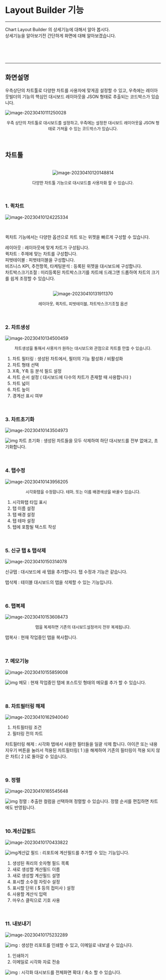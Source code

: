 # Layout Builder 기능

---

Chart Layout Builder 의 상세기능에 대해서 알아 봅시다.
<br>상세기능을 알아보기전 간단하게 화면에 대해 알아보겠습니다.

<br><br><br>

---

## 화면설명

우측상단의 차트툴로 다양한 차트를 사용자에 맞게끔 설정할 수 있고, 우측에는 레이아웃빌더의 기능의 핵심인 대시보드 레이아웃을 JSON 형태로 추출되는 코드박스가 있습니다.

![image-20230410111250028](images/file2/image-20230410111250028.png)

<p align="center"><font size="2m">우측 상단의 차트툴로 대시보드를 설정하고, 우측에는 설정한 대시보드 레이아웃을 JSON 형태로 가져올 수 있는 코드박스가 있습니다.</font></p>

<br>







## 차트툴

<br>

<center><img src="images/file2/image-20230410120148814.png" alt="image-20230410120148814"  /></center>

<p align="center"><font size="2m">다양한 차트툴 기능으로 대시보드를 사용자화 할 수 있습니다.</font></p>

<br>

### 1. 퀵차트

![image-20230410124225334](images/file2/image-20230410124225334.png)

<br>

퀵차트 기능에서는 다양한 옵션으로 차트 또는 위젯을 빠르게 구성할 수 있습니다.

 레이아웃 : 레이아웃에 맞게 차트가 구성됩니다.<br> 퀵차트  : 주제에 맞는 차트를 구성합니다.<br>
 피벗테이블 : 피벗테이블을 구성합니다.<br>
 비즈니스 KPI, 추천항목, 타케팅분석 : 등록된 위젯을 대시보드에 구성합니다.<br>
 차트박스크기조절 : 미리등록된 차트박스크기를 차트에 드래그앤 드롭하여 차트의 크기를 쉽게 조정할 수 있습니다.

<br>

<center><img src="images/file2/image-20230410131911370.png" alt="image-20230410131911370" /></center>

<p align="center"><font size="2m">레이아웃, 퀵차트, 피벗테이블, 차트박스크기조절 옵션</font></p>

<br>

### 2. 차트생성

![image-20230410134500459](images/file2/image-20230410134500459.png)

<p align="center"><font size="2m">차트생성을 통해서 사용자가 원하는 대시보드와 관점으로 차트를 만들 수 있습니다.</font></p>

   1. 차트 필터링 : 생성된 차트에서, 필터의 기능 활성화 / 비활성화<br>
   2. 차트 형태 선택<br>
   3. X축, Y축 등 분석 필드 설정<br>
   4. 차트 순서 설정 ( 대시보드에 다수의 차트가 존재할 때 사용합니다 )<br>
   5. 차트 넓이<br>
   6. 차트 높이<br>
   7. 경계선 표시 여부

<br>

### 3. 차트초기화

![image-20230410143504973](images/file2/image-20230410143504973.png)

![img](images/file2/clip_image002-1681106815668-21.gif)   차트 초기화 : 생성된 차트들을 모두 삭제하여 하단 대시보드를 전부 없애고, 초기화합니다.

<br>

### 4. 탭수정

![image-20230410143956205](images/file2/image-20230410143956205.png)

<p align="center"><font size="2m">시각화탭을 수정합니다. 테마, 또는 이름 배경색상을 바꿀수 있습니다.</font></p>

1. 시각화탭 타입 표시
2. 탭 이름 설정
3. 탭 배경 설정
4. 탭 테마 설정
5. 탭에 포함될 텍스트 작성

<br>

### 5. 신규 탭 & 탭삭제

![image-20230410150314078](images/file2/image-20230410150314078.png)

   신규탭 : 대시보드에 새 탭을 추가합니다. 탭 수정과 기능은 같습니다.<br>

   탭삭제 : 테이블 대시보드의 탭을 삭제할 수 있는 기능입니다.<br>

<br>

### 6. 탭복제

![image-20230410153608473](images/file2/image-20230410153608473.png)

<p align="center"><font size="2m">탭을 복제하면 기존의 대시보드설정까지 전부 복제됩니다.</font></p>   

  탭복사 : 현재 작업중인 탭을 복사합니다. <br>

<br>

### 7. 메모기능

![image-20230410155859008](images/file2/image-20230410155859008.png)

![img](images/file2/clip_image002-1681109955880-23.gif)   메모 : 현재 작업중인 탭에 포스트잇 형태의 메모를 추가 할 수 있습니다. 

<br>

### 8. 차트필터링 해제

![image-20230410162940040](images/file2/image-20230410162940040.png)

1. 차트필터링 조건
2. 필터링 전의 차트

차트필터링 해제 : 시각화 탭에서 사용한 필터들을 일괄 삭제 합니다. 아이콘 또는 내용지우기 버튼을 눌러서 적용된 차트필터링( 1 )을 해제하여 기존의 필터링이 적용 되지 않은 차트( 2 )로 돌아갈 수 있습니다.

<br>

### 9. 정렬

![image-20230410165545648](images/file2/image-20230410165545648.png)

![img](images/file2/clip_image002-1681113357374-27.gif)   정렬 : 추출한 컬럼을 선택하여 정렬할 수 있습니다. 정렬 순서를 편집하면 차트에도 반영됩니다.

<br>

### 10.계산값필드

![image-20230410170433822](images/file2/image-20230410170433822.png)

![img](images/file2/clip_image002-1681113882642-29.gif)계산값 필드 : 리포트에 계산필드를 추가할 수 있는 기능입니다.

1. 생성된 쿼리의 숫자형 필드 목록<br>
2. 새로 생성할 계산필드 이름<br>
3. 새로 생성할 계산필드 설명<br>
4. 표시할 소수점 자릿수 설정<br>
5. 표시할 단위 ( $ 등의 접미사 ) 설정<br>
6. 사용할 계산식 입력<br>
7. 마우스 클릭으로 기호 사용<br>

<br>

### 11. 내보내기

![image-20230410175232289](images/file2/image-20230410175232289.png)

![img](images/file2/clip_image002-1681116758998-31.gif)   : 생성한 리포트를 인쇄할 수 있고, 이메일로 내보낼 수 있습니다.

1. 인쇄하기
2. 이메일로 시각화 자료 전송

![img](images/file2/clip_image004-1681116758999-32.gif)   : 시각화 대시보드를 전체화면 확대 / 축소 할 수 있습니다.
